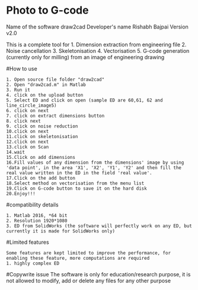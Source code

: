 # Photo to G-code

Name of the software	draw2cad
Developer's name	Rishabh Bajpai
Version			v2.0


This is a complete tool for 
	1. Dimension extraction from engineering file
	2. Noise cancellation
	3. Skeletonisation
	4. Vectorisation
	5. G-code generation (currently only for milling) from an image of engineering drawing


#How to use

	1. Open source file folder "draw2cad"
	2. Open "draw2cad.m" in Matlab
	3. Run it
	4. click on the upload button
	5. Select ED and click on open (sample ED are 60,61, 62 and line_circle_image5)
	6. click on next
	7. click on extract dimensions button
	8. click next
	9. click on noise reduction
	10.click on next
	11.click on skeletonisation
	12.click on next
	13.click on Scan
	14.wait
	15.Click on add dimensions
	16.Fill values of any dimension from the dimensions' image by using 'data point', in the area 'X1', 'X2', 'Y1', 'Y2' and then fill the real value written in the ED in the field 'real value'.
	17.Click on the add button
	18.Select method on vectorisation from the menu list
	19.Click on G-code button to save it on the hard disk
	20.Enjoy!!!


#compatibility details

	1. Matlab 2016, *64 bit
	2. Resolution 1920*1080
	3. ED from SolidWorks (the software will perfectly work on any ED, but currently it is made for SolidWorks only)

#Limited features

	Some features are kept limited to improve the performance, for enabling these feature, more computations are required
	1. highly complex ED

#Copywrite issue
	The software is only for education/research purpose, it is not allowed to modify, add or delete any files for any other purpose